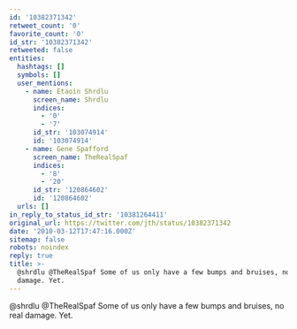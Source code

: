 ```yaml
---
id: '10382371342'
retweet_count: '0'
favorite_count: '0'
id_str: '10382371342'
retweeted: false
entities:
  hashtags: []
  symbols: []
  user_mentions:
    - name: Etaoin Shrdlu
      screen_name: Shrdlu
      indices:
        - '0'
        - '7'
      id_str: '103074914'
      id: '103074914'
    - name: Gene Spafford
      screen_name: TheRealSpaf
      indices:
        - '8'
        - '20'
      id_str: '120864602'
      id: '120864602'
  urls: []
in_reply_to_status_id_str: '10381264411'
original_url: https://twitter.com/jth/status/10382371342
date: '2010-03-12T17:47:16.000Z'
sitemap: false
robots: noindex
reply: true
title: >-
  @shrdlu @TheRealSpaf Some of us only have a few bumps and bruises, no real
  damage. Yet.
---
```


@shrdlu @TheRealSpaf Some of us only have a few bumps and bruises, no real damage. Yet.